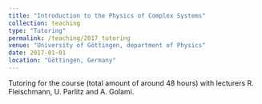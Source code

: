 ```yaml
---
title: "Introduction to the Physics of Complex Systems"
collection: teaching
type: "Tutoring"
permalink: /teaching/2017_tutoring
venue: "University of Göttingen, department of Physics"
date: 2017-01-01
location: "Göttingen, Germany"
---
```


Tutoring for the course (total amount of around 48 hours) with lecturers R. Fleischmann, U. Parlitz and A. Golami.
